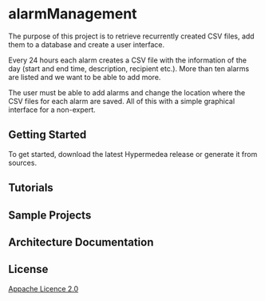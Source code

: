 # alarmManagement

The purpose of this project is to retrieve recurrently created CSV files, add them to a database and create a user interface. 

Every 24 hours each alarm creates a CSV file with the information of the day (start and end time, description, recipient etc.). More than ten alarms are listed and we want to be able to add more. 

The user must be able to add alarms and change the location where the CSV files for each alarm are saved. All of this with a simple graphical interface for a non-expert.



## Getting Started
To get started, download the latest Hypermedea release or generate it from sources.


## Tutorials

## Sample Projects

## Architecture Documentation

## License
[Appache Licence 2.0](https://www.apache.org/licenses/LICENSE-2.0)

